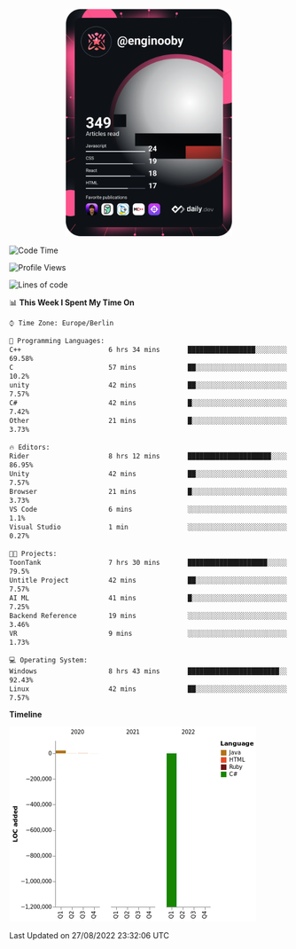 <p align="center">
<a href="https://app.daily.dev/enginooby"><img src="devcard.svg" width="300" alt="enginooby's Dev Card"/></a>
</p>

<!--START_SECTION:waka-->
![Code Time](http://img.shields.io/badge/Code%20Time-10%20hrs-blue)

![Profile Views](http://img.shields.io/badge/Profile%20Views-170-blue)

![Lines of code](https://img.shields.io/badge/From%20Hello%20World%20I%27ve%20Written--1%20Million%20lines%20of%20code-blue)

📊 **This Week I Spent My Time On** 

```text
⌚︎ Time Zone: Europe/Berlin

💬 Programming Languages: 
C++                      6 hrs 34 mins       █████████████████░░░░░░░░   69.58% 
C                        57 mins             ██░░░░░░░░░░░░░░░░░░░░░░░   10.2% 
unity                    42 mins             ██░░░░░░░░░░░░░░░░░░░░░░░   7.57% 
C#                       42 mins             █░░░░░░░░░░░░░░░░░░░░░░░░   7.42% 
Other                    21 mins             █░░░░░░░░░░░░░░░░░░░░░░░░   3.73%

🔥 Editors: 
Rider                    8 hrs 12 mins       █████████████████████░░░░   86.95% 
Unity                    42 mins             ██░░░░░░░░░░░░░░░░░░░░░░░   7.57% 
Browser                  21 mins             █░░░░░░░░░░░░░░░░░░░░░░░░   3.73% 
VS Code                  6 mins              ░░░░░░░░░░░░░░░░░░░░░░░░░   1.1% 
Visual Studio            1 min               ░░░░░░░░░░░░░░░░░░░░░░░░░   0.27%

🐱‍💻 Projects: 
ToonTank                 7 hrs 30 mins       ████████████████████░░░░░   79.5% 
Untitle Project          42 mins             ██░░░░░░░░░░░░░░░░░░░░░░░   7.57% 
AI ML                    41 mins             █░░░░░░░░░░░░░░░░░░░░░░░░   7.25% 
Backend Reference        19 mins             ░░░░░░░░░░░░░░░░░░░░░░░░░   3.46% 
VR                       9 mins              ░░░░░░░░░░░░░░░░░░░░░░░░░   1.73%

💻 Operating System: 
Windows                  8 hrs 43 mins       ███████████████████████░░   92.43% 
Linux                    42 mins             ██░░░░░░░░░░░░░░░░░░░░░░░   7.57%

```

**Timeline**

![Chart not found](https://raw.githubusercontent.com/enginooby/enginooby/main/charts/bar_graph.png) 


 Last Updated on 27/08/2022 23:32:06 UTC
<!--END_SECTION:waka-->
